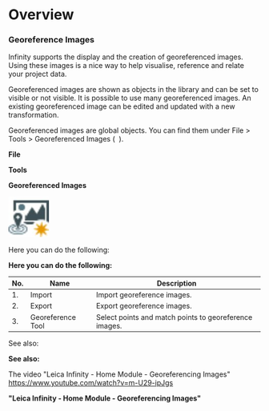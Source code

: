 # Overview

### Georeference Images

Infinity supports the display and the creation of georeferenced images. Using these images is a nice way to help visualise, reference and relate your project data.

Georeferenced images are shown as objects in the library and can be set to visible or not visible. It is possible to use many georeferenced images. An existing georeferenced image can be edited and updated with a new transformation.

Georeferenced images are global objects. You can find them under File > Tools > Georeferenced Images (  ).

**File**

**Tools**

**Georeferenced Images**

![Image](graphics/00467837.jpg)

Here you can do the following:

**Here you can do the following:**

| No. | Name | Description |
| --- | --- | --- |
| 1. | Import | Import georeference images. |
| 2. | Export | Export georeference images. |
| 3. | Georeference Tool | Select points and match points to georeference images. |

See also:

**See also:**

The video "Leica Infinity - Home Module - Georeferencing Images" https://www.youtube.com/watch?v=m-U29-ipJgs

**"Leica Infinity - Home Module - Georeferencing Images"**


